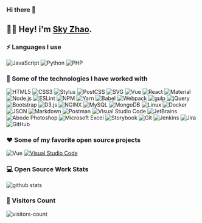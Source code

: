 ### Hi there 👋

## :man_technologist:  Hey!  i'm [Sky Zhao](https://zhaosky.cn/).

### :zap: Languages I use

![JavaScript](https://img.shields.io/badge/-JavaScript-000000?style=flat&logo=javascript)
![Python](https://img.shields.io/badge/-Python-000000?style=flat&logo=python)
![PHP](https://img.shields.io/badge/-PHP-000000?style=flat&logo=php)

### :rocket: Some of the technologies I have worked with

![HTML5](https://img.shields.io/badge/-HTML5-000000?style=flat&logo=html5)
![CSS3](https://img.shields.io/badge/-CSS3-000000?style=flat&logo=css3)
![Stylus](https://img.shields.io/badge/-Stylus-000000?style=flat&logo=Stylus)
![PostCSS](https://img.shields.io/badge/-PostCSS-000000?style=flat&logo=PostCSS)
![SVG](https://img.shields.io/badge/-SVG-000000?style=flat&logo=SVG)
![Vue](https://img.shields.io/badge/-Vue-000000?style=flat&logo=Vue.js)
![React](https://img.shields.io/badge/-React-000000?style=flat&logo=React)
![Material](https://img.shields.io/badge/-Material-000000?style=flat&logo=material-design)
![Node.js](https://img.shields.io/badge/-Node.js-000000?style=flat&logo=node.js)
![ESLint](https://img.shields.io/badge/-ESLint-000000?style=flat&logo=ESLint)
![NPM](https://img.shields.io/badge/-NPM-000000?style=flat&logo=NPM)
![Yarn](https://img.shields.io/badge/-Yarn-000000?style=flat&logo=Yarn)
![Babel](https://img.shields.io/badge/-Babel-000000?style=flat&logo=Babel)
![Webpack](https://img.shields.io/badge/-Webpack-000000?style=flat&logo=Webpack)
![gulp](https://img.shields.io/badge/-gulp-000000?style=flat&logo=gulp)
![jQuery](https://img.shields.io/badge/-jQuery-000000?style=flat&logo=jQuery)
![Bootstrap](https://img.shields.io/badge/-Bootstrap-000000?style=flat&logo=Bootstrap)
![D3.js](https://img.shields.io/badge/-D3.js-000000?style=flat&logo=D3.js)
![NGINX](https://img.shields.io/badge/-NGINX-000000?style=flat&logo=NGINX)
![MySQL](https://img.shields.io/badge/-MySQL-000000?style=flat&logo=MySQL)
![MongoDB](https://img.shields.io/badge/-MongoDB-000000?style=flat&logo=MongoDB)
![Linux](https://img.shields.io/badge/-Linux-000000?style=flat&logo=linux)
![Docker](https://img.shields.io/badge/-Docker-000000?style=flat&logo=Docker)
![JSON](https://img.shields.io/badge/-JSON-000000?style=flat&logo=JSON)
![Markdown](https://img.shields.io/badge/-Markdown-000000?style=flat&logo=Markdown)
![Postman](https://img.shields.io/badge/-Postman-000000?style=flat&logo=Postman)
![Visual Studio Code](https://img.shields.io/badge/-VSCode-000000?style=flat&logo=visual-studio-code&logoColor=007ACC)
![JetBrains](https://img.shields.io/badge/-JetBrains-000000?style=flat&logo=JetBrains)
![Abode Photoshop](https://img.shields.io/badge/-photoshop-000000?style=flat&logo=adobe-photoshop)
![Microsoft Excel](https://img.shields.io/badge/-Excel-000000?style=flat&logo=microsoft-excel)
![Storybook](https://img.shields.io/badge/-Storybook-000000?style=flat&logo=Storybook)
![Git](https://img.shields.io/badge/-Git-000000?style=flat&logo=git)
![Jenkins](https://img.shields.io/badge/-Jenkins-000000?style=flat&logo=Jenkins)
![Jira](https://img.shields.io/badge/-Jira-000000?style=flat&logo=Jira)
![GitHub](https://img.shields.io/badge/-GitHub-000000?style=flat&logo=github)

### :heart: Some of my favorite open source projects
![Vue](https://img.shields.io/badge/-Vue-000000?style=flat&logo=Vue.js)
[![Visual Studio Code](https://img.shields.io/badge/-VSCode-000000?style=flat&logo=visual-studio-code&logoColor=007ACC)](https://github.com/microsoft/vscode)

### 💻 Open Source Work Stats

![github stats](https://github-readme-stats.vercel.app/api?username=skyzhao1223&show_icons=true)

### :eyes: Visitors Count

![visitors-count](https://visitor-badge.laobi.icu/badge?page_id=skyzhao1223.readme)

<!--
**skyzhao1223/skyzhao1223** is a ✨ _special_ ✨ repository because its `README.md` (this file) appears on your GitHub profile.

Here are some ideas to get you started:

- 🔭 I’m currently working on ...
- 🌱 I’m currently learning ...
- 👯 I’m looking to collaborate on ...
- 🤔 I’m looking for help with ...
- 💬 Ask me about ...
- 📫 How to reach me: ...
- 😄 Pronouns: ...
- ⚡ Fun fact: ...
-->
